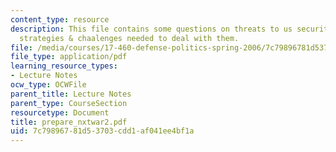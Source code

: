 ```yaml
---
content_type: resource
description: This file contains some questions on threats to us security, their impact,
  strategies & chaalenges needed to deal with them.
file: /media/courses/17-460-defense-politics-spring-2006/7c79896781d53703cdd1af041ee4bf1a_prepare_nxtwar2.pdf
file_type: application/pdf
learning_resource_types:
- Lecture Notes
ocw_type: OCWFile
parent_title: Lecture Notes
parent_type: CourseSection
resourcetype: Document
title: prepare_nxtwar2.pdf
uid: 7c798967-81d5-3703-cdd1-af041ee4bf1a
---
```

